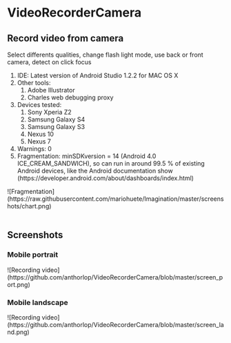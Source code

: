 # VideoRecorderCamera
<body>
<h2>Record video from camera</h2>
<p>Select differents qualities, change flash light mode, use back or front camera, detect on click focus
<ol> 
<li>IDE: Latest version of Android Studio 1.2.2 for MAC OS X</li>
<li>Other tools: <ol>
  <li>Adobe Illustrator</li>
  <li>Charles web debugging proxy</li>
  </ol>
</li>
<li>Devices tested: <ol>
  <li>Sony Xperia Z2</li>
  <li>Samsung Galaxy S4</li>
  <li>Samsung Galaxy S3</li>
  <li>Nexus 10</li>
  <li>Nexus 7</li>
</ol>
</li>
<li>Warnings: 0</li>
<li>Fragmentation: minSDKversion = 14 (Android 4.0 ICE_CREAM_SANDWICH), so can run in around 99.5 % of existing Android devices, like the Android documentation show (https://developer.android.com/about/dashboards/index.html)</li> 
</ol>
![Fragmentation](https://raw.githubusercontent.com/mariohuete/Imagination/master/screenshots/chart.png)
</br>
</br>
<h2>Screenshots</h2>
<h3>Mobile portrait</h3>
<tr>
  <td>![Recording video](https://github.com/anthorlop/VideoRecorderCamera/blob/master/screen_port.png)</td>
</tr>
<h3>Mobile landscape</h3>
<tr>
  <td>![Recording video](https://github.com/anthorlop/VideoRecorderCamera/blob/master/screen_land.png)</td>
</tr>
</body>
